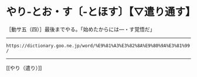 # やり‐とお・す〔‐とほす〕【▽遣り通す】

［動サ五（四）］最後までやる。「始めたからには―・す覚悟だ」

---
`https://dictionary.goo.ne.jp/word/%E9%81%A3%E3%82%8A%E9%80%9A%E3%81%99/`

---
[[やり（遣り）]]